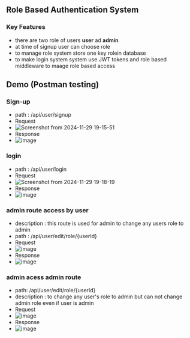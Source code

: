 ## Role Based Authentication System

### Key Features
- there are two role of users **user** ad **admin**
- at time of signup user can choose role
- to manage role system store one key rolein database 
- to make login system system use JWT tokens and role based middleware to maage role based access


## Demo (Postman testing)

### Sign-up
- path : /api/user/signup
- Request
- ![Screenshot from 2024-11-29 19-15-51](https://github.com/user-attachments/assets/4d9caf97-fe37-42e0-b89d-a51031312cc1)
- Response
- ![image](https://github.com/user-attachments/assets/d530bf10-0ebd-4e90-bd6d-2a99c4dabd8c)

### login
- path : /api/user/login
- Request
- ![Screenshot from 2024-11-29 19-18-19](https://github.com/user-attachments/assets/e0333a36-727a-4873-abc9-ea3b2fbcb8c0)
- Response
- ![image](https://github.com/user-attachments/assets/357b461f-f04b-48b2-91c4-c5d67e061203)

### admin route access by user
- description : this route is used for admin to change any users role to admin
- path : /api/user/edit/role/{userId}
- Request 
- ![image](https://github.com/user-attachments/assets/14079cc8-16bc-4ba0-8c89-0804ddc5fdd9)
- Response
- ![image](https://github.com/user-attachments/assets/0816962a-7540-40ec-ab5b-9dfd7ea0e32c)

### admin acess admin route
- path: /api/user/edit/role/{userId}
- description : to change any user's role to admin but can not change admin role even if user is admin
- Request
- ![image](https://github.com/user-attachments/assets/2c550fa2-ed60-4ad2-b40d-78931cd3eec7)
- Response
- ![image](https://github.com/user-attachments/assets/fbb45b7c-526b-48cf-8aaf-b344571a10bd)
